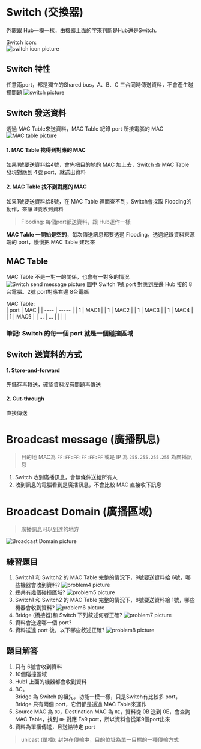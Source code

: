 # Switch (交換器)
外觀跟 Hub一模一樣，由機器上面的字來判斷是Hub還是Switch。

Switch icon: <br />
![switch icon picture](./img/switchIcon.jpg)

## Switch 特性 
任意兩port，都是獨立的Shared bus，A、B、C 三台同時傳送資料，不會產生碰撞問題
![switch picture](./img/switch.jpg)

## Switch 發送資料
透過 MAC Table來送資料，MAC Table 紀錄 port 所接電腦的 MAC
![MAC table picture](./img/mactable.jpg)
#### 1. MAC Table 找得到對應的 MAC
如果1號要送資料給4號，會先把目的地的 MAC 加上去，Switch 查 MAC Table 發現對應到 4號 port，就送出資料
#### 2. MAC Table 找不到對應的 MAC
如果1號要送資料給8號，在 MAC Table 裡面查不到，Switch會採取 Flooding的動作，來讓 8號收到資料
> Flooding: 每個port都送資料，跟 Hub運作一樣

**MAC Table 一開始是空的**，每次傳送訊息都要透過 Flooding，透過紀錄資料來源端的 port，慢慢把 MAC Table 建起來

## MAC Table
MAC Table 不是一對一的關係，也會有一對多的情況
![Switch send message picture](./img/msgSwitch.jpg)
圖中 Switch 1號 port 對應到左邊 Hub 接的 8台電腦。2號 port對應右邊 8台電腦

MAC Table: <br />
| port | MAC   |
| ---- | ----- |
| 1    | MAC1  |
| 1    | MAC2  |
| 1    | MAC3  |
| 1    | MAC4  |
| 1    | MAC5  |
| ...  | ...   |
|      |       |

### 筆記: Switch 的每一個 port 就是一個碰撞區域

## Switch 送資料的方式
#### 1. Store-and-forward
先儲存再轉送，確認資料沒有問題再傳送
#### 2. Cut-through
直接傳送

# Broadcast message (廣播訊息)
> 目的地 MAC為 `FF:FF:FF:FF:FF:FF` 或是 IP 為 `255.255.255.255` 為廣播訊息

1. Switch 收到廣播訊息，會無條件送給所有人<br />
2. 收到訊息的電腦看到是廣播訊息，不會比較 MAC 直接收下訊息

# Broadcast Domain (廣播區域)
> 廣播訊息可以到達的地方

![Broadcast Domain picture](./img/broadcastDomain.jpg)


## 練習題目
1. Switch1 和 Switch2 的 MAC Table 完整的情況下，9號要送資料給 6號，哪些機器會收到資料?
![problem4 picture](./img/problem4.jpg)
2. 總共有幾個碰撞區域?
![problem5 picture](./img/problem5.jpg)
3. Switch1 和 Switch2 的 MAC Table 完整的情況下，8號要送資料給 1號，哪些機器會收到資料?
![problem6 picture](./img/problem6.jpg)
4. Bridge (橋接器)和 Switch 下列敘述何者正確?
![problem7 picture](./img/problem7.jpg)
5. 資料會送達哪一個 port?
6. 資料送達 port 後，以下哪些敘述正確?
![problem8 picture](./img/problem8.jpg)
## 題目解答
1. 只有 6號會收到資料
2. 10個碰撞區域
3. Hub1 上面的機器都會收到資料
4. BC。 <br />
Bridge 為 Switch 的祖先，功能一模一樣，只是Switch有比較多 port，Bridge 只有兩個 port，它們都是透過 MAC Table來運作 
5. Source MAC 為 `0B`，Destination MAC 為 `0E`，資料從 0B 送到 0E，會查詢 MAC Table，找到 `0E` 對應 Fa9 port，所以資料會從第9個port出來
6. 資料為單播傳送，且送給特定 port
> unicast (單播): 封包在傳輸中，目的位址為單一目標的一種傳輸方式